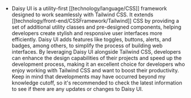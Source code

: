 - Daisy UI is a utility-first [[technology/language/CSS]] framework designed to work seamlessly with Tailwind CSS. It extends [[technology/front-end/CSSFramework/Tailwind]] CSS by providing a set of additional utility classes and pre-designed components, helping developers create stylish and responsive user interfaces more efficiently. Daisy UI adds features like toggles, buttons, alerts, and badges, among others, to simplify the process of building web interfaces. By leveraging Daisy UI alongside Tailwind CSS, developers can enhance the design capabilities of their projects and speed up the development process, making it an excellent choice for developers who enjoy working with Tailwind CSS and want to boost their productivity. Keep in mind that developments may have occurred beyond my knowledge cutoff, so it's recommended to check the latest information to see if there are any updates or changes to Daisy UI.